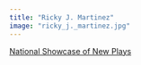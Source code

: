 ```yaml
---
title: "Ricky J. Martinez"
image: "ricky_j._martinez.jpg"
---
```


[National Showcase of New Plays](/programs/national-showcase-of-new-plays)